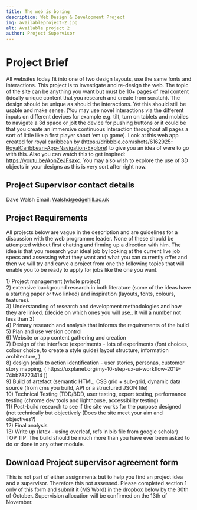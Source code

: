 ```yaml
---
title: The web is boring
description: Web Design & Development Project
img: availableproject-2.jpg
alt: Available project 2 
author: Project Supervisor
---
```


# Project Brief 
All websites today fit into one of two design layouts, use the same fonts and interactions.
This project is to investigate and re-design the web. The topic of the site can be anything you
want but must be 10+ pages of real content (ideally unique content that you research and
create from scratch). The design should be unique as should the interactions. Yet this should 
still be usable and make sense. (You may use novel interactions via the different inputs on
different devices for example e.g. tilt, turn on tablets and mobiles to navigate a 3d space or
jolt the device for pushing buttons or it could be that you create an immersive continuous
interaction throughout all pages a sort of little like a first player shoot ‘em up game). Look at
this web app created for royal caribbean by (https://dribbble.com/shots/6162925-RoyalCaribbean-App-Navigation-Explore) to give you an idea of were to go with this. Also you
can watch this to get inspired: https://youtu.be/AonZeJFsaxc. You may also wish to
explore the use of 3D objects in your designs as this is very sort after right now.

## Project Supervisor contact details
Dave Walsh
Email: Walshd@edgehill.ac.uk

## Project Requirements
All projects below are vague in the description and are guidelines for a discussion
with the web programme leader. None of these should be attempted without first
chatting and firming up a direction with him.
The idea is that you research your ideal job by looking at the current live job specs and assessing
what they want and what you can currently offer and then we will try and carve a project from
one the following topics that will enable you to be ready to apply for jobs like the one you want.
<div class="text-block">
1) Project management (whole project)
</div>
<div class="text-block">
2) extensive background research in both literature (some of the ideas have a starting
paper or two linked) and inspiration (layouts, fonts, colours, features).
</div>
<div class="text-block">
3) Understanding of research and development methodologies and how they are linked.
(decide on which ones you will use.. It will a number not less than 3)
</div>
<div class="text-block">
4) Primary research and analysis that informs the requirements of the build
</div>
<div class="text-block">
5) Plan and use version control
</div>
<div class="text-block">
6) Website or app content gathering and creation
</div>
<div class="text-block">
7) Design of the interface (experiments - lots of experiments (font choices, colour
choice, to create a style guide) layout structure, information architecture, )
</div>
<div class="text-block">
8) design (calls to action identification - user stories, personas, customer story
mapping, ( https://uxplanet.org/my-10-step-ux-ui-workflow-2019-74bb78723414 ))
</div>
<div class="text-block">
9) Build of artefact (semantic HTML, CSS grid + sub-grid, dynamic data source (from
cms you build, API or a structured JSON file)
</div>
<div class="text-block">
10) Technical Testing (TDD/BDD, user testing, expert testing, performance testing
(chrome dev tools and lighthouse, accessibility testing)
</div>
<div class="text-block">
11) Post-build research to see if the site works for the purpose designed (not technically
but objectively (Does the site meet your aim and objectives?)
</div>
<div class="text-block">
12) Final analysis
</div>
<div class="text-block">
13) Write up (latex - using overleaf, refs in bib file from google scholar)
</div>


<div class="text-block border-text-block">
TOP TIP: The build should be much more than you have ever
been asked to do or done in any other module.
</div>


## Download Project supervisor agreement form 
This is not part of either assignments but to help you find an project idea and a supervisor. Therefore this not assessed. 
Please completed section 1 only of this form and submit it (MS Word) in the dropbox below by the 30th of October. 
Supervision allocation will be confirmed on the 13th of November.


